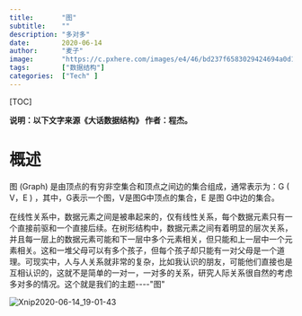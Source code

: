 ```yaml
---
title:       "图"
subtitle:    ""
description: "多对多"
date:        2020-06-14
author:      "麦子"
image:       "https://c.pxhere.com/images/e4/46/bd237f6583029424694a0d16589b-1435053.jpg!d"
tags:        ["数据结构"]
categories:  ["Tech" ]
---
```


[TOC]

**说明：以下文字来源《大话数据结构》 作者：程杰。**

# 概述

图 (Graph) 是由顶点的有穷非空集合和顶点之间边的集合组成，通常表示为：G ( V，E ) ，其中，G表示一个图，V是图G中顶点的集合，E 是图 G中边的集合。 

在线性关系中，数据元素之间是被串起来的，仅有线性关系，每个数据元素只有一个直接前驱和一个直接后续。在树形结构中，数据元素之间有着明显的层次关系，并且每一层上的数据元素可能和下一层中多个元素相关，但只能和上一层中一个元素相关。这和一堆父母可以有多个孩子，但每个孩子却只能有一对父母是一个道理。可现实中，人与人关系就非常的复杂，比如我认识的朋友，可能他们直接也是互相认识的，这就不是简单的一对一，一对多的关系，研究人际关系很自然的考虑多对多的情况。这个就是我们的主题----"图"

![Xnip2020-06-14_19-01-43](/img/Xnip2020-06-14_19-01-43.png)



